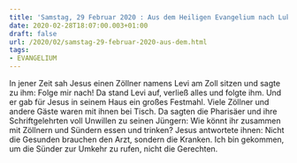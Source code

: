 ```yaml
---
title: 'Samstag, 29 Februar 2020 : Aus dem Heiligen Evangelium nach Lukas - Lk 5,27-32.'
date: 2020-02-28T18:07:00.003+01:00
draft: false
url: /2020/02/samstag-29-februar-2020-aus-dem.html
tags: 
- EVANGELIUM
---
```


In jener Zeit sah Jesus einen Zöllner namens Levi am Zoll sitzen und sagte zu ihm: Folge mir nach! Da stand Levi auf, verließ alles und folgte ihm. Und er gab für Jesus in seinem Haus ein großes Festmahl. Viele Zöllner und andere Gäste waren mit ihnen bei Tisch. Da sagten die Pharisäer und ihre Schriftgelehrten voll Unwillen zu seinen Jüngern: Wie könnt ihr zusammen mit Zöllnern und Sündern essen und trinken? Jesus antwortete ihnen: Nicht die Gesunden brauchen den Arzt, sondern die Kranken. Ich bin gekommen, um die Sünder zur Umkehr zu rufen, nicht die Gerechten.